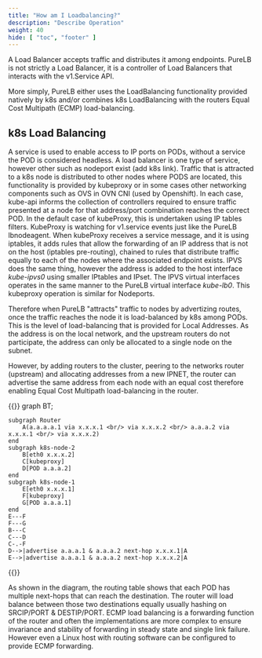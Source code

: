 ```yaml
---
title: "How am I Loadbalancing?"
description: "Describe Operation"
weight: 40
hide: [ "toc", "footer" ]
---
```



A Load Balancer accepts traffic and distributes it among endpoints. PureLB is not strictly a Load Balancer, it is a controller of Load Balancers that interacts with the v1.Service API.

More simply, PureLB either uses the LoadBalancing functionality provided natively by k8s and/or combines k8s LoadBalancing with the routers Equal Cost Multipath (ECMP) load-balancing.

## k8s Load Balancing

A service is used to enable access to IP ports on PODs, without a service the POD is considered headless.  A load balancer is one type of service, however other such as nodeport exist (add k8s link).  Traffic that is attracted to a k8s node is distributed to other nodes where PODS are located, this functionality is provided by kubeproxy or in some cases other networking components such as OVS in OVN CNI (used by Openshift).  In each case, kube-api informs the collection of controllers required to ensure traffic presented at a node for that address/port combination reaches the correct POD.  In the default case of kubeProxy, this is undertaken using IP tables filters.  KubeProxy is watching for v1.service events just like the PureLB lbnodeagent.  When kubeProxy receives a service message, and it is using iptables, it adds rules that allow the forwarding of an IP address that is not on the host (iptables pre-routing), chained to rules that distribute traffic equally to each of the nodes where the associated endpoint exists.   IPVS does the same thing, however the address is added to the host interface _kube-ipvs0_ using smaller IPtables and IPset.  The IPVS virtual interfaces operates in the same manner to the PureLB virtual interface _kube-lb0_.  This kubeproxy operation is similar for Nodeports.

Therefore when PureLB "attracts" traffic to nodes by advertizing routes, once the traffic reaches the node it is load-balanced by k8s among PODs.  This is the level of load-balancing that is provided for Local Addresses.  As the address is on the local network, and the upstream routers do not participate, the address can only be allocated to a single node on the subnet.

However, by adding routers to the cluster, peering to the networks router (upstream) and allocating addresses from a new IPNET, the router can advertise the same address from each node with an equal cost therefore enabling Equal Cost Multipath load-balancing in the router.

{{<mermaid align="center">}}
graph BT;

    subgraph Router
        A(a.a.a.a.1 via x.x.x.1 <br/> via x.x.x.2 <br/> a.a.a.2 via x.x.x.1 <br/> via x.x.x.2)
    end
    subgraph k8s-node-2
        B[eth0 x.x.x.2]
        C[kubeproxy]
        D[POD a.a.a.2]
    end
    subgraph k8s-node-1
        E[eth0 x.x.x.1]
        F[kubeproxy]
        G[POD a.a.a.1]
    end
    E---F
    F---G
    B---C
    C---D
    C-.-F
    D-->|advertise a.a.a.1 & a.a.a.2 next-hop x.x.x.1|A
    E-->|advertise a.a.a.1 & a.a.a.2 next-hop x.x.x.2|A
  
{{</mermaid>}}


As shown in the diagram, the routing table shows that each POD has multiple next-hops that can
reach the destination. The router will load balance between those two destinations equally usually hashing on SRCIP/PORT & DESTIP/PORT.  ECMP load balancing is a forwarding function of the router and often the implementations are more complex to ensure invariance and stability of forwarding in steady state and single link failure.  However even a Linux host with routing software can be configured to provide ECMP forwarding.
